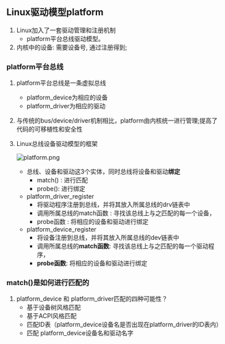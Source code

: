 ## Linux驱动模型platform

1. Linux加入了一套驱动管理和注册机制
   + platform平台总线驱动模型。
2. 内核中的设备: 需要设备号, 通过注册得到;

### platform平台总线

1. platform平台总线是一条虚拟总线

   + platform_device为相应的设备
   + platform_driver为相应的驱动

2. 与传统的bus/device/driver机制相比，platform由内核统一进行管理;提高了代码的可移植性和安全性

3. Linux总线设备驱动模型的框架

   ![platform.png](https://github.com/quronghui/Embedded-written-reference/blob/master/OS/photo/platform.png)

   + 总线、设备和驱动这3个实体，同时总线将设备和驱动**绑定**
     + match() : 进行匹配
     + probe(): 进行绑定 
   + platform_driver_register
     + 将驱动程序注册到总线，并将其放入所属总线的drv链表中
     + 调用所属总线的match函数 : 寻找该总线上与之匹配的每一个设备，
     + probe函数 : 将相应的设备和驱动进行绑定
   + platform_device_register
     + 将设备注册到总线，并将其放入所属总线的dev链表中
     + 调用所属总线的**match函数**: 寻找该总线上与之匹配的每一个驱动程序，
     + **probe函数**: 将相应的设备和驱动进行绑定

### match()是如何进行匹配的

1. platform_device 和 platform_driver匹配的四种可能性？
   + 基于设备树风格匹配
   + 基于ACPI风格匹配
   + 匹配ID表（platform_device设备名是否出现在platform_driver的ID表内）
   + 匹配 platform_device设备名和驱动名字
